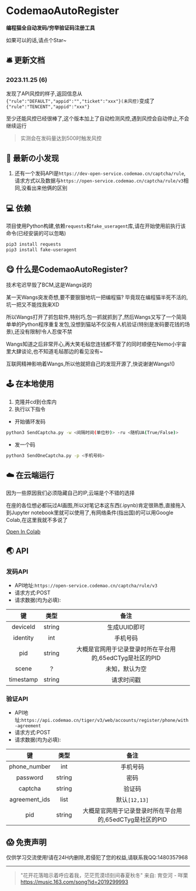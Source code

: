 # CodemaoAutoRegister

**编程猫全自动发码/穷举验证码注册工具**

如果可以的话,请点个Star~

## 🛎 更新文档

### 2023.11.25 (6)

发现了API风控的样子,返回信息从`{"rule":"DEFAULT","appid":"","ticket":"xxx"}(未风控)`变成了`{"rule":"TENCENT","appid":"xxx"}`

至少还能风控已经很棒了,这个版本加上了自动检测风控,遇到风控会自动停止,不会继续运行

> 实测会在发码量达到500时触发风控

## 🤔 最新の小发现

1. 还有一个发码API是`https://dev-open-service.codemao.cn/captcha/rule`,请求方式以及数据与`https://open-service.codemao.cn/captcha/rule/v3`相同,没看出来他俩的区别

## 💻 依赖

项目使用Python构建,依赖`requests`和`fake_useragent`库,请在开始使用前执行该命令(已经安装的可以忽略)

```bash
pip3 install requests
pip3 install fake-useragent
```

## 😋 什么是CodemaoAutoRegister?

技术宅迟早毁了BCM,这是Wangs说的

某一天Wangs突发奇想,要不要狠狠地坑一把编程猫? 毕竟现在编程猫半死不活的,坑一把又不能找我来XD

所以Wangs打开了抓包软件,特别巧,包一抓就抓到了,然后Wangs又写了一个简简单单的Python程序重复发包,没想到猫站不仅没有人机验证(特别是发码要花钱的场景),还没有限制!令人忍俊不禁

Wangs知道之后非常开心,再大笑毛毡您连钱都不管了的同时顺便在Nemo小宇宙里大肆谈论,也不知道毛毡那边的看见没有~

互联网精神影响着Wangs,所以他就把自己的发现开源了,快说谢谢Wangs!()

## 🕹 在本地使用

1. 克隆并cd到仓库内
2. 执行以下指令

- 开始循环发码

```bash
python3 SendCaptcha.py -w <间隔时间(单位秒)> -ru <随机UA(True/False)>
```

- 发一个码

```bash
python3 SendOneCaptcha.py -p <手机号码>
```

## ☁️ 在云端运行

因为一些原因我们必须隐藏自己的IP,云端是个不错的选择

在座的各位想必都玩过AI画图,所以对笔记本这东西(.ipynb)肯定很熟悉,直接拖入到Jupyter notebook里就可以使用了,有网络条件(指出国)的可以用Google Colab,在这里我就不多说了

[Open In Colab](https://colab.research.google.com/github/Wangs-official/CodemaoAutoRegister/blob/main/CodemaoAutoRegister.ipynb)

## 🌏 API

### 发码API

- API地址:`https://open-service.codemao.cn/captcha/rule/v3`
- 请求方式:POST
- 请求数据(均为必填):

|    键     |  类型  |             备注             |
| :-------: | :----: | :--------------------------: |
| deviceId  | string |         生成UUID即可         |
| identity  |  int   |           手机号码           |
|    pid    | string | 大概是官网用于记录登录时所在平台用的,65edCTyg是社区的PID |
|   scene   |   ？   |        未知，默认为空        |
| timestamp | string |          请求时间戳          |

### 验证API

- API地址:`https://api.codemao.cn/tiger/v3/web/accounts/register/phone/with-agreement`
- 请求方式:POST
- 请求数据(均为必填):

|      键       |  类型  |             备注             |
| :-----------: | :----: | :--------------------------: |
| phone_number  |  int   |           手机号码           |
|   password    | string |             密码             |
|    captcha    | string |            验证码            |
| agreement_ids |  list  |        默认`[12,13]`         |
|      pid      | string | 大概是官网用于记录登录时所在平台用的,65edCTyg是社区的PID |

## 😱 免责声明

仅供学习交流使用!请在24H内删除,若侵犯了您的权益,请联系我QQ:1480357968

___


> "花开花落暗示着呼应着我，茫茫荒漠顷刻间春夏秋冬" 来自: 育空河 - 咩栗 https://music.163.com/song?id=2019299993
